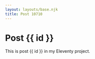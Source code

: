 ```yaml
---
layout: layouts/base.njk
title: Post 10710
---
```


# Post {{ id }}

This is post {{ id }} in my Eleventy project.
